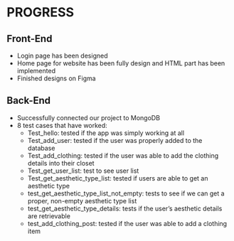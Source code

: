 # PROGRESS 
## Front-End 
- Login page has been designed
- Home page for website has been fully design and HTML part has been implemented
- Finished designs on Figma

## Back-End 
- Successfully connected our project to MongoDB
- 8 test cases that have worked:
  - Test_hello: tested if the app was simply working at all
  - Test_add_user: tested if the user was properly added to the database
  - Test_add_clothing: tested if the user was able to add the clothing details into their closet
  - Test_get_user_list: test to see user list 
  - Test_get_aesthetic_type_list: tested if users are able to get an aesthetic type 
  - test_get_aesthetic_type_list_not_empty: tests to see if we can get a proper, non-empty aesthetic type list
  - test_get_aesthetic_type_details: tests if the user’s aesthetic details are retrievable
  - test_add_clothing_post: tested if the user was able to add a clothing item

